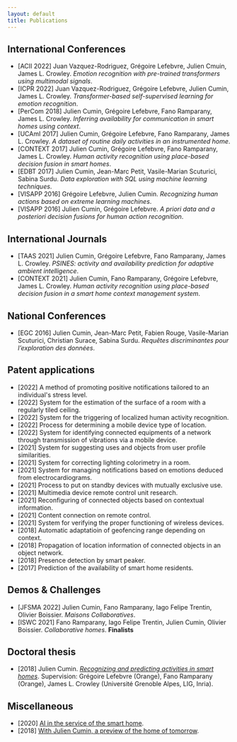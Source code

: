 ```yaml
---
layout: default
title: Publications
---
```


## International Conferences

- [ACII 2022] Juan Vazquez-Rodriguez, Grégoire Lefebvre, Julien Cmuin, James L. Crowley. *Emotion recognition with pre-trained transformers using multimodal signals*.
- [ICPR 2022] Juan Vazquez-Rodriguez, Grégoire Lefebvre, Julien Cumin, James L. Crowley. *Transformer-based self-supervised learning for emotion recognition*.
- [PerCom 2018] Julien Cumin, Grégoire Lefebvre, Fano Ramparany, James L. Crowley. *Inferring availability for communication in smart homes using context*.
- [UCAmI 2017] Julien Cumin, Grégoire Lefebvre, Fano Ramparany, James L. Crowley. *A dataset of routine daily activities in an instrumented home*.
- [CONTEXT 2017] Julien Cumin, Grégoire Lefebvre, Fano Ramparany, James L. Crowley. *Human activity recognition using place-based decision fusion in smart homes*.
- [EDBT 2017] Julien Cumin, Jean-Marc Petit, Vasile-Marian Scuturici, Sabina Surdu. *Data exploration with SQL using machine learning techniques*.
- [VISAPP 2016] Grégoire Lefebvre, Julien Cumin. *Recognizing human actions based on extreme learning machines*.
- [VISAPP 2016] Julien Cumin, Grégoire Lefebvre. *A priori data and a posteriori decision fusions for human action recognition*.


## International Journals

- [TAAS 2021] Julien Cumin, Grégoire Lefebvre, Fano Ramparany, James L. Crowley. *PSINES: activity and availability prediction for adaptive ambient intelligence*.
- [CONTEXT 2021] Julien Cumin, Fano Ramparany, Grégoire Lefebvre, James L. Crowley. *Human activity recognition using place-based decision fusion in a smart home context management system*.


## National Conferences

- [EGC 2016] Julien Cumin, Jean-Marc Petit, Fabien Rouge, Vasile-Marian Scuturici, Christian Surace, Sabina Surdu. *Requêtes discriminantes pour l’exploration des données*.


## Patent applications

- [2022] A method of promoting positive notifications tailored to an individual's stress level.
- [2022] System for the estimation of the surface of a room with a regularly tiled ceiling.
- [2022] System for the triggering of localized human activity recognition.
- [2022] Process for determining a mobile device type of location.
- [2022] System for identifying connected equipments of a network through transmission of vibrations via a mobile device.
- [2021] System for suggesting uses and objects from user profile similarities.
- [2021] System for correcting lighting colorimetry in a room.
- [2021] System for managing notifications based on emotions deduced from electrocardiograms.
- [2021] Process to put on standby devices with mutually exclusive use.
- [2021] Multimedia device remote control unit research.
- [2021] Reconfiguring of connected objects based on contextual information.
- [2021] Content connection on remote control.
- [2021] System for verifying the proper functioning of wireless devices.
- [2018] Automatic adaptatioin of geofencing range depending on context.
- [2018] Propagation of location information of connected objects in an object network.
- [2018] Presence detection by smart peaker.
- [2017] Prediction of the availability of smart home residents.


## Demos & Challenges

- [JFSMA 2022] Julien Cumin, Fano Ramparany, Iago Felipe Trentin, Olivier Boissier. *Maisons Collaboratives*.
- [ISWC 2021] Fano Ramparany, Iago Felipe Trentin, Julien Cumin, Olivier Boissier. *Collaborative homes*. **Finalists**


## Doctoral thesis 

- [2018] Julien Cumin. [*Recognizing and predicting activities in smart homes*](https://www.theses.fr/2018GREAM071). Supervision: Grégoire Lefebvre (Orange), Fano Ramparany (Orange), James L. Crowley (Université Grenoble Alpes, LIG, Inria).


## Miscellaneous

- [2020] [AI in the service of the smart home](https://hellofuture.orange.com/en/ai-in-the-service-of-the-smart-home/).
- [2018] [With Julien Cumin, a preview of the home of tomorrow](https://hellofuture.orange.com/en/julien-cumin-preview-home-tomorrow/).
